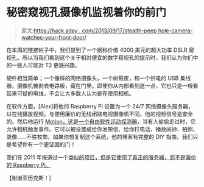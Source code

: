 # 秘密窥视孔摄像机监视着你的前门

> 原文:[https://hack aday . com/2013/09/17/stealth-peep hole-camera-watches-your-front-door/](https://hackaday.com/2013/09/17/stealth-peephole-camera-watches-your-front-door/)

在本周的链接帖子中，我们提到了一个据称价值 4000 美元的超大功率 DSLR 窥视孔。所以当我们看到这个关于相对便宜的数字窥视孔的提示时，我们认为你们中的一些人可能对 T2 更感兴趣。

硬件相当简单；一个像样的网络摄像头，一个树莓皮，和一个供电的 USB 集线器。摄像机被剥去电路板，藏在门里。即使你从内部看到这一点，它也只是一根看起来可疑的电线，不会让大多数人认为是在使用相机。

在软件方面，[Alex]将他的 Raspberry Pi 设置为一个 24/7 网络摄像头服务器，以在线播放视频。与使用廉价的无线闭路电视摄像机不同，他的视频信号是安全的。然后他运行 [Motion，这是一个自由软件运动探测器](http://www.lavrsen.dk/foswiki/bin/view/Motion)，当有人偷偷走过时，它允许相机触发事件。它可以被设置成给你发短信、给你打电话、播放闹钟、拍照、录像……不胜枚举。如果你想复制这个系统，他的博客有完整的 DIY 指南。我们只是希望你有一个更坚固的门！

我们在 2011 年报道过一个[类似的项目，但是它使用了真正的服务器，而不是廉价的 Raspberry Pi。](http://hackaday.com/2011/04/17/webcam-turned-security-cam-with-motion-detected-email-notifications/)

【谢谢亚历克斯！]